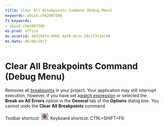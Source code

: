 ```yaml
---
title: Clear All Breakpoints Command (Debug Menu)
keywords: vbui6.chm2007506
f1_keywords:
- vbui6.chm2007506
ms.prod: office
ms.assetid: 4d3250fa-69b5-4af6-dc3c-19c17312ec94
ms.date: 06/08/2017
---
```



# Clear All Breakpoints Command (Debug Menu)

Removes all [breakpoints](vbe-glossary.md) in your project. Your application may still interrupt execution, however, if you have set a[watch expression](vbe-glossary.md) or selected the **Break** **on** **All** **Errors** option in the **General** tab of the **Options** dialog box. You cannot undo the **Clear** **All** **Breakpoints** command.

Toolbar shortcut: 
![Toolbar button](../../../images/tbr_clbp_ZA01201686.gif). Keyboard shortcut: CTRL+SHIFT+F9.

